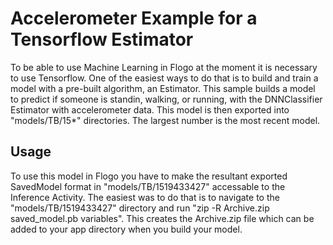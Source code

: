 # Accelerometer Example for a Tensorflow Estimator

To be able to use Machine Learning in Flogo at the moment it is necessary to use Tensorflow.  One of the easiest ways to do that is to build and train a model with a pre-built algorithm, an Estimator.  This sample builds a model to predict if someone is standin, walking, or running, with the DNNClassifier Estimator with accelerometer data. This model is then exported into "models/TB/15*" directories.  The largest number is the most recent model.

## Usage
To use this model in Flogo you have to make the resultant exported SavedModel format in "models/TB/1519433427" accessable to the Inference Activity.  The easiest was to do that is to navigate to the "models/TB/1519433427" directory and run "zip -R Archive.zip saved_model.pb variables".  This creates the Archive.zip file which can be added to your app directory when you build your model.
